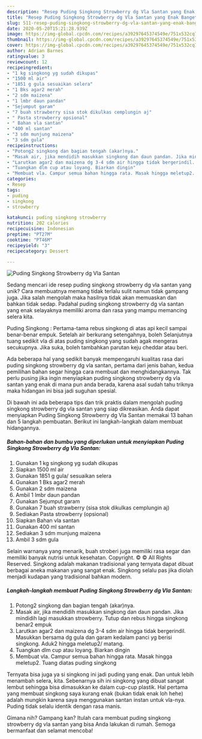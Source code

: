 ```yaml
---
description: "Resep Puding Singkong Strowberry dg Vla Santan yang Enak Banget"
title: "Resep Puding Singkong Strowberry dg Vla Santan yang Enak Banget"
slug: 511-resep-puding-singkong-strowberry-dg-vla-santan-yang-enak-banget
date: 2020-05-20T15:21:28.939Z
image: https://img-global.cpcdn.com/recipes/a39297645374549e/751x532cq70/puding-singkong-strowberry-dg-vla-santan-foto-resep-utama.jpg
thumbnail: https://img-global.cpcdn.com/recipes/a39297645374549e/751x532cq70/puding-singkong-strowberry-dg-vla-santan-foto-resep-utama.jpg
cover: https://img-global.cpcdn.com/recipes/a39297645374549e/751x532cq70/puding-singkong-strowberry-dg-vla-santan-foto-resep-utama.jpg
author: Adrian Barnes
ratingvalue: 3
reviewcount: 12
recipeingredient:
- "1 kg singkong yg sudah dikupas"
- "1500 ml air"
- "1851 g gula sesuaikan selera"
- "1 Bks agar2 merah"
- "2 sdm maizena"
- "1 lmbr daun pandan"
- "Sejumput garam"
- "7 buah strawberry sisa stok dikulkas cemplungin aj"
- " Pasta strowberry opsional"
- " Bahan vla santan"
- "400 ml santan"
- "3 sdm munjung maizena"
- "3 sdm gula"
recipeinstructions:
- "Potong2 singkong dan bagian tengah (akar)nya."
- "Masak air, jika mendidih masukkan singkong dan daun pandan. Jika mindidih lagi masukkan strowberry. Tutup dan rebus hingga singkong benar2 empuk"
- "Larutkan agar2 dan maizena dg 3-4 sdm air hingga tidak bergerindil. Masukkan bersama dg gula dan garam kedalam panci yg berisi singkong. Aduk2 hingga meletup2/ matang."
- "Tuangkan dlm cup atau loyang. Biarkan dingin"
- "Membuat vla. Campur semua bahan hingga rata. Masak hingga meletup2. Tuang diatas puding singkong"
categories:
- Resep
tags:
- puding
- singkong
- strowberry

katakunci: puding singkong strowberry 
nutrition: 202 calories
recipecuisine: Indonesian
preptime: "PT27M"
cooktime: "PT46M"
recipeyield: "3"
recipecategory: Dessert

---
```



![Puding Singkong Strowberry dg Vla Santan](https://img-global.cpcdn.com/recipes/a39297645374549e/751x532cq70/puding-singkong-strowberry-dg-vla-santan-foto-resep-utama.jpg)

Sedang mencari ide resep puding singkong strowberry dg vla santan yang unik? Cara membuatnya memang tidak terlalu sulit namun tidak gampang juga. Jika salah mengolah maka hasilnya tidak akan memuaskan dan bahkan tidak sedap. Padahal puding singkong strowberry dg vla santan yang enak selayaknya memiliki aroma dan rasa yang mampu memancing selera kita.

Puding Singkong : Pertama-tama rebus singkong di atas api kecil sampai benar-benar empuk. Setelah air berkurang setengahnya, boleh Selanjutnya tuang sedikit vla di atas puding singkong yang sudah agak mengeras secukupnya. Jika suka, boleh tambahkan parutan keju cheddar atau beri.

Ada beberapa hal yang sedikit banyak mempengaruhi kualitas rasa dari puding singkong strowberry dg vla santan, pertama dari jenis bahan, kedua pemilihan bahan segar hingga cara membuat dan menghidangkannya. Tak perlu pusing jika ingin menyiapkan puding singkong strowberry dg vla santan yang enak di mana pun anda berada, karena asal sudah tahu triknya maka hidangan ini bisa jadi suguhan spesial.


Di bawah ini ada beberapa tips dan trik praktis dalam mengolah puding singkong strowberry dg vla santan yang siap dikreasikan. Anda dapat menyiapkan Puding Singkong Strowberry dg Vla Santan memakai 13 bahan dan 5 langkah pembuatan. Berikut ini langkah-langkah dalam membuat hidangannya.

<!--inarticleads1-->

##### Bahan-bahan dan bumbu yang diperlukan untuk menyiapkan Puding Singkong Strowberry dg Vla Santan:

1. Gunakan 1 kg singkong yg sudah dikupas
1. Siapkan 1500 ml air
1. Gunakan 1851 g gula/ sesuaikan selera
1. Gunakan 1 Bks agar2 merah
1. Gunakan 2 sdm maizena
1. Ambil 1 lmbr daun pandan
1. Gunakan Sejumput garam
1. Gunakan 7 buah strawberry (sisa stok dikulkas cemplungin aj)
1. Sediakan  Pasta strowberry (opsional)
1. Siapkan  Bahan vla santan
1. Gunakan 400 ml santan
1. Sediakan 3 sdm munjung maizena
1. Ambil 3 sdm gula


Selain warnanya yang menarik, buah stroberi juga memiliki rasa segar dan memiliki banyak nutrisi untuk kesehatan. Copyright. © © All Rights Reserved. Singkong adalah makanan tradisional yang ternyata dapat dibuat berbagai aneka makanan yang sangat enak. Singkong selalu pas jika diolah menjadi kudapan yang tradisional bahkan modern. 

<!--inarticleads2-->

##### Langkah-langkah membuat Puding Singkong Strowberry dg Vla Santan:

1. Potong2 singkong dan bagian tengah (akar)nya.
1. Masak air, jika mendidih masukkan singkong dan daun pandan. Jika mindidih lagi masukkan strowberry. Tutup dan rebus hingga singkong benar2 empuk
1. Larutkan agar2 dan maizena dg 3-4 sdm air hingga tidak bergerindil. Masukkan bersama dg gula dan garam kedalam panci yg berisi singkong. Aduk2 hingga meletup2/ matang.
1. Tuangkan dlm cup atau loyang. Biarkan dingin
1. Membuat vla. Campur semua bahan hingga rata. Masak hingga meletup2. Tuang diatas puding singkong


Ternyata bisa juga ya si singkong ini jadi puding yang enak. Dan untuk lebih menambah selera, kita. Sebenarnya sih ini singkong yang dibuat sangat lembut sehingga bisa dimasukkan ke dalam cup-cup plastik. Hal pertama yang membuat singkong saya kurang enak (bukan tidak enak loh hehe) adalah mungkin karena saya menggunakan santan instan untuk vla-nya. Puding tidak selalu identik dengan rasa manis. 

Gimana nih? Gampang kan? Itulah cara membuat puding singkong strowberry dg vla santan yang bisa Anda lakukan di rumah. Semoga bermanfaat dan selamat mencoba!
